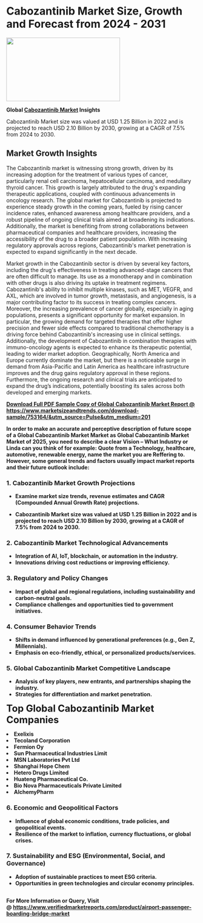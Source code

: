<H1>Cabozantinib Market Size, Growth and Forecast from 2024 - 2031</H1><img class="aligncenter size-medium wp-image-584254" src="https://thirdeyenews.in/wp-content/uploads/2024/09/Global-Market-Research-300x168.jpeg" alt="" width="300" height="168" /><p><strong>Global&nbsp;<a href="https://www.marketsizeandtrends.com/download-sample/753164/&amp;utm_source=Pulse&amp;utm_medium=201">Cabozantinib Market</a> Insights</strong></p><p>Cabozantinib Market size was valued at USD 1.25 Billion in 2022 and is projected to reach USD 2.10 Billion by 2030, growing at a CAGR of 7.5% from 2024 to 2030.</p><p><h2>Market Growth Insights</h2> <p>The Cabozantinib market is witnessing strong growth, driven by its increasing adoption for the treatment of various types of cancer, particularly renal cell carcinoma, hepatocellular carcinoma, and medullary thyroid cancer. This growth is largely attributed to the drug's expanding therapeutic applications, coupled with continuous advancements in oncology research. The global market for Cabozantinib is projected to experience steady growth in the coming years, fueled by rising cancer incidence rates, enhanced awareness among healthcare providers, and a robust pipeline of ongoing clinical trials aimed at broadening its indications. Additionally, the market is benefiting from strong collaborations between pharmaceutical companies and healthcare providers, increasing the accessibility of the drug to a broader patient population. With increasing regulatory approvals across regions, Cabozantinib's market penetration is expected to expand significantly in the next decade.</p> <p><strong><a href="download-sample-link"></a></strong></p> <p>Market growth in the Cabozantinib sector is driven by several key factors, including the drug's effectiveness in treating advanced-stage cancers that are often difficult to manage. Its use as a monotherapy and in combination with other drugs is also driving its uptake in treatment regimens. Cabozantinib's ability to inhibit multiple kinases, such as MET, VEGFR, and AXL, which are involved in tumor growth, metastasis, and angiogenesis, is a major contributing factor to its success in treating complex cancers. Moreover, the increasing prevalence of cancer globally, especially in aging populations, presents a significant opportunity for market expansion. In particular, the growing demand for targeted therapies that offer higher precision and fewer side effects compared to traditional chemotherapy is a driving force behind Cabozantinib's increasing use in clinical settings. Additionally, the development of Cabozantinib in combination therapies with immuno-oncology agents is expected to enhance its therapeutic potential, leading to wider market adoption. Geographically, North America and Europe currently dominate the market, but there is a noticeable surge in demand from Asia-Pacific and Latin America as healthcare infrastructure improves and the drug gains regulatory approval in these regions. Furthermore, the ongoing research and clinical trials are anticipated to expand the drug’s indications, potentially boosting its sales across both developed and emerging markets.</p> <p><strong><a href="get-more-link"></p><p><span class=""><strong>Download Full PDF Sample Copy of Global Cabozantinib Market Report</strong> @ <a href="https://www.marketsizeandtrends.com/download-sample/753164/&amp;utm_source=Pulse&amp;utm_medium=201" target="_blank">https://www.marketsizeandtrends.com/download-sample/753164/&amp;utm_source=Pulse&amp;utm_medium=201</a></span></p><p>In order to make an accurate and perceptive description of future scope of a Global&nbsp;Cabozantinib Market Market as Global&nbsp;Cabozantinib Market Market of 2025, you need to describe a clear Vision &ndash; What Industry or Linda can you think of for example: Quote from a Technology, healthcare, automotive, renewable energy, name the market you are Reffering to. However, some general trends and factors usually impact market reports and their future outlook include:</p><h3>1.&nbsp;<strong>Cabozantinib Market Growth Projections</strong></h3><ul><li>Examine market size trends, revenue estimates and CAGR (Compounded Annual Growth Rate) projections.</li><li><p>Cabozantinib Market size was valued at USD 1.25 Billion in 2022 and is projected to reach USD 2.10 Billion by 2030, growing at a CAGR of 7.5% from 2024 to 2030.</p></li></ul><h3>2.&nbsp;<strong>Cabozantinib Market Technological Advancements</strong></h3><ul><li>Integration of AI, IoT, blockchain, or automation in the industry.</li><li>Innovations driving cost reductions or improving efficiency.</li></ul><h3>3.&nbsp;<strong>Regulatory and Policy Changes</strong></h3><ul><li>Impact of global and regional regulations, including sustainability and carbon-neutral goals.</li><li>Compliance challenges and opportunities tied to government initiatives.</li></ul><h3>4.&nbsp;<strong>Consumer Behavior Trends</strong></h3><ul><li>Shifts in demand influenced by generational preferences (e.g., Gen Z, Millennials).</li><li>Emphasis on eco-friendly, ethical, or personalized products/services.</li></ul><h3>5.&nbsp;<strong>Global Cabozantinib Market Competitive Landscape</strong></h3><ul><li>Analysis of key players, new entrants, and partnerships shaping the industry.</li><li>Strategies for differentiation and market penetration.</li></ul><p data-pm-slice="1 1 []"><span style="color: inherit; font-family: inherit; font-size: 25px;">Top Global Cabozantinib Market Companies</span></p><div class="" data-test-id=""><p><li>Exelixis</li><li> Tecoland Corporation</li><li> Fermion Oy</li><li> Sun Pharmaceutical Industries Limit</li><li> MSN Laboratories Pvt Ltd</li><li> Shanghai Hope Chem</li><li> Hetero Drugs Limited</li><li> Huateng Pharmaceutical Co.</li><li> Bio Nova Pharmaceuticals Private Limited</li><li> AlchemyPharm</li></p></div><h3>6.&nbsp;<strong>Economic and Geopolitical Factors</strong></h3><ul><li>Influence of global economic conditions, trade policies, and geopolitical events.</li><li>Resilience of the market to inflation, currency fluctuations, or global crises.</li></ul><h3>7.&nbsp;<strong>Sustainability and ESG (Environmental, Social, and Governance)</strong></h3><ul><li>Adoption of sustainable practices to meet ESG criteria.</li><li>Opportunities in green technologies and circular economy principles.</li></ul><h2><strong style="font-size: 14px;">For More Information or Query, Visit @&nbsp;</strong><a style="background-color: #ffffff; font-size: 14px;" href="https://www.marketsizeandtrends.com/report/cabozantinib-market/" target="_blank">https://www.verifiedmarketreports.com/product/airport-passenger-boarding-bridge-market</a></h2>
